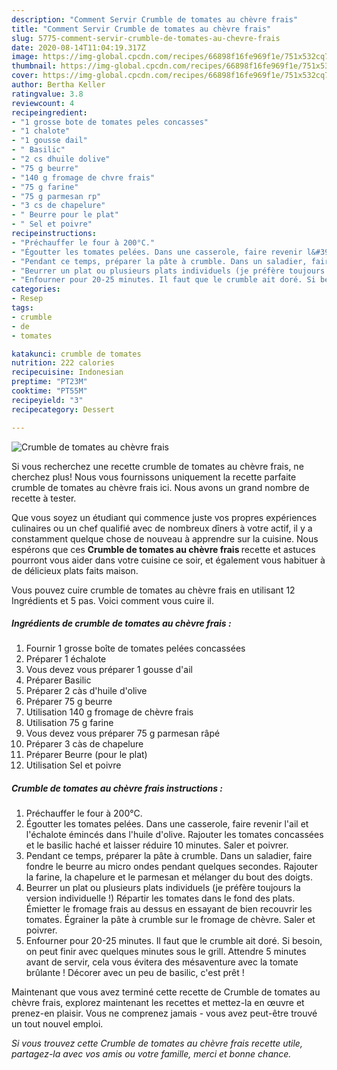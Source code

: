 ```yaml
---
description: "Comment Servir Crumble de tomates au chèvre frais"
title: "Comment Servir Crumble de tomates au chèvre frais"
slug: 5775-comment-servir-crumble-de-tomates-au-chevre-frais
date: 2020-08-14T11:04:19.317Z
image: https://img-global.cpcdn.com/recipes/66898f16fe969f1e/751x532cq70/crumble-de-tomates-au-chevre-frais-photo-principale-de-la-recette.jpg
thumbnail: https://img-global.cpcdn.com/recipes/66898f16fe969f1e/751x532cq70/crumble-de-tomates-au-chevre-frais-photo-principale-de-la-recette.jpg
cover: https://img-global.cpcdn.com/recipes/66898f16fe969f1e/751x532cq70/crumble-de-tomates-au-chevre-frais-photo-principale-de-la-recette.jpg
author: Bertha Keller
ratingvalue: 3.8
reviewcount: 4
recipeingredient:
- "1 grosse bote de tomates peles concasses"
- "1 chalote"
- "1 gousse dail"
- " Basilic"
- "2 cs dhuile dolive"
- "75 g beurre"
- "140 g fromage de chvre frais"
- "75 g farine"
- "75 g parmesan rp"
- "3 cs de chapelure"
- " Beurre pour le plat"
- " Sel et poivre"
recipeinstructions:
- "Préchauffer le four à 200°C."
- "Égoutter les tomates pelées. Dans une casserole, faire revenir l&#39;ail et l&#39;échalote émincés dans l&#39;huile d&#39;olive. Rajouter les tomates concassées et le basilic haché et laisser réduire 10 minutes. Saler et poivrer."
- "Pendant ce temps, préparer la pâte à crumble. Dans un saladier, faire fondre le beurre au micro ondes pendant quelques secondes. Rajouter la farine, la chapelure et le parmesan et mélanger du bout des doigts."
- "Beurrer un plat ou plusieurs plats individuels (je préfère toujours la version individuelle !) Répartir les tomates dans le fond des plats.  Émietter le fromage frais au dessus en essayant de bien recouvrir les tomates. Égrainer la pâte à crumble sur le fromage de chèvre. Saler et poivrer."
- "Enfourner pour 20-25 minutes. Il faut que le crumble ait doré. Si besoin, on peut finir avec quelques minutes sous le grill. Attendre 5 minutes avant de servir, cela vous évitera des mésaventure avec la tomate brûlante ! Décorer avec un peu de basilic, c&#39;est prêt !"
categories:
- Resep
tags:
- crumble
- de
- tomates

katakunci: crumble de tomates 
nutrition: 222 calories
recipecuisine: Indonesian
preptime: "PT23M"
cooktime: "PT55M"
recipeyield: "3"
recipecategory: Dessert

---
```



![Crumble de tomates au chèvre frais](https://img-global.cpcdn.com/recipes/66898f16fe969f1e/751x532cq70/crumble-de-tomates-au-chevre-frais-photo-principale-de-la-recette.jpg)

Si vous recherchez une recette crumble de tomates au chèvre frais, ne cherchez plus! Nous vous fournissons uniquement la recette parfaite crumble de tomates au chèvre frais ici. Nous avons un grand nombre de recette à tester.

Que vous soyez un étudiant qui commence juste vos propres expériences culinaires ou un chef qualifié avec de nombreux dîners à votre actif, il y a constamment quelque chose de nouveau à apprendre sur la cuisine. Nous espérons que ces <strong> Crumble de tomates au chèvre frais </strong> recette et astuces pourront vous aider dans votre cuisine ce soir, et également vous habituer à de délicieux plats faits maison.

<!--inarticleads1-->

Vous pouvez cuire crumble de tomates au chèvre frais en utilisant 12 Ingrédients et 5 pas. Voici comment vous cuire il.

##### Ingrédients de crumble de tomates au chèvre frais :

1. Fournir 1 grosse boîte de tomates pelées concassées
1. Préparer 1 échalote
1. Vous devez vous préparer 1 gousse d&#39;ail
1. Préparer  Basilic
1. Préparer 2 càs d&#39;huile d&#39;olive
1. Préparer 75 g beurre
1. Utilisation 140 g fromage de chèvre frais
1. Utilisation 75 g farine
1. Vous devez vous préparer 75 g parmesan râpé
1. Préparer 3 càs de chapelure
1. Préparer  Beurre (pour le plat)
1. Utilisation  Sel et poivre




<!--inarticleads2-->

##### Crumble de tomates au chèvre frais instructions :

1. Préchauffer le four à 200°C.
1. Égoutter les tomates pelées. Dans une casserole, faire revenir l&#39;ail et l&#39;échalote émincés dans l&#39;huile d&#39;olive. Rajouter les tomates concassées et le basilic haché et laisser réduire 10 minutes. Saler et poivrer.
1. Pendant ce temps, préparer la pâte à crumble. Dans un saladier, faire fondre le beurre au micro ondes pendant quelques secondes. Rajouter la farine, la chapelure et le parmesan et mélanger du bout des doigts.
1. Beurrer un plat ou plusieurs plats individuels (je préfère toujours la version individuelle !) Répartir les tomates dans le fond des plats.  Émietter le fromage frais au dessus en essayant de bien recouvrir les tomates. Égrainer la pâte à crumble sur le fromage de chèvre. Saler et poivrer.
1. Enfourner pour 20-25 minutes. Il faut que le crumble ait doré. Si besoin, on peut finir avec quelques minutes sous le grill. Attendre 5 minutes avant de servir, cela vous évitera des mésaventure avec la tomate brûlante ! Décorer avec un peu de basilic, c&#39;est prêt !




<!--inarticleads1-->

<p>
Maintenant que vous avez terminé cette recette de Crumble de tomates au chèvre frais, explorez maintenant les recettes et mettez-la en œuvre et prenez-en plaisir. Vous ne comprenez jamais - vous avez peut-être trouvé un tout nouvel emploi.
</p>

<p>
<i>Si vous trouvez cette Crumble de tomates au chèvre frais recette utile, partagez-la avec vos amis ou votre famille, merci et bonne chance.</i>
</p>
